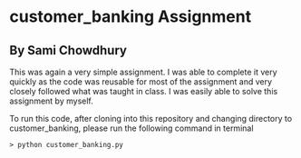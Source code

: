 # customer_banking Assignment
## By Sami Chowdhury

This was again a very simple assignment. I was able to complete it very quickly as the code was reusable for most of the assignment and very closely followed what was taught in class. I was easily able to solve this assignment by myself. 

To run this code, after cloning into this repository and changing directory to customer_banking, please run the following command in terminal

``> python customer_banking.py``
